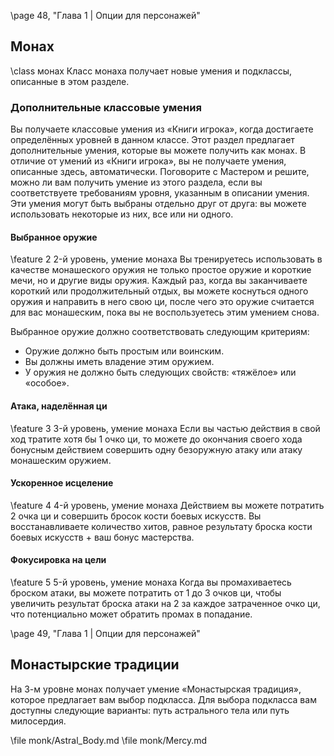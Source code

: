 \page 48, "Глава 1 | Опции для персонажей"
## Монах
\class монах
Класс монаха получает новые умения и подклассы, описанные в этом разделе.

### Дополнительные классовые умения
Вы получаете классовые умения из «Книги игрока», когда достигаете определённых уровней в данном классе. Этот раздел предлагает дополнительные умения, которые вы можете получить как монах. В отличие от умений из «Книги игрока», вы не получаете умения, описанные здесь, автоматически. Поговорите с Мастером и решите, можно ли вам получить умение из этого раздела, если вы соответствуете требованиям уровня, указанным в описании умения. Эти умения могут быть выбраны отдельно друг от друга: вы можете использовать некоторые из них, все или ни одного.

#### Выбранное оружие
\feature 2
2-й уровень, умение монаха
Вы тренируетесь использовать в качестве монашеского оружия не только простое оружие и короткие мечи, но и другие виды оружия. Каждый раз, когда вы заканчиваете короткий или продолжительный отдых, вы можете коснуться одного оружия и направить в него свою ци, после чего это оружие считается для вас монашеским, пока вы не воспользуетесь этим умением снова.

Выбранное оружие должно соответствовать следующим критериям:
- Оружие должно быть простым или воинским.
- Вы должны иметь владение этим оружием.
- У оружия не должно быть следующих свойств: «тяжёлое» или «особое».

#### Атака, наделённая ци
\feature 3
3-й уровень, умение монаха
Если вы частью действия в свой ход тратите хотя бы 1 очко ци, то можете до окончания своего хода бонусным действием совершить одну безоружную атаку или атаку монашеским оружием.

#### Ускоренное исцеление
\feature 4
4-й уровень, умение монаха
Действием вы можете потратить 2 очка ци и совершить бросок кости боевых искусств. Вы восстанавливаете количество хитов, равное результату броска кости боевых искусств + ваш бонус мастерства.

#### Фокусировка на цели
\feature 5
5-й уровень, умение монаха
Когда вы промахиваетесь броском атаки, вы можете потратить от 1 до 3 очков ци, чтобы увеличить результат броска атаки на 2 за каждое затраченное очко ци, что потенциально может обратить промах в попадание.

\page 49, "Глава 1 | Опции для персонажей"

## Монастырские традиции
На 3-м уровне монах получает умение «Монастырская традиция», которое предлагает вам выбор подкласса. Для выбора подкласса вам доступны следующие варианты: путь астрального тела или путь милосердия.

\file monk/Astral_Body.md
\file monk/Mercy.md
